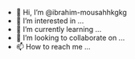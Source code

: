 - 👋 Hi, I’m @ibrahim-mousahhkgkg
- 👀 I’m interested in ...
- 🌱 I’m currently learning ...
- 💞️ I’m looking to collaborate on ...
- 📫 How to reach me ...

<!---
ibrahim-mousahhkgkg/ibrahim-mousahhkgkg is a ✨ special ✨ repository because its `README.md` (this file) appears on your GitHub profile.
You can click the Preview link to take a look at your changes.
--->
